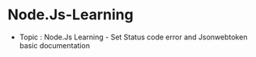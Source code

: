 # Node.Js-Learning

- Topic : Node.Js Learning
        -  Set Status code error and Jsonwebtoken basic documentation
